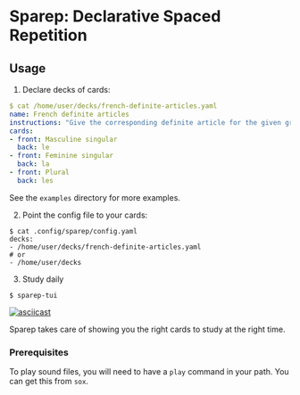 # Sparep: Declarative Spaced Repetition


## Usage

1. Declare decks of cards:

``` yaml
$ cat /home/user/decks/french-definite-articles.yaml
name: French definite articles
instructions: "Give the corresponding definite article for the given gramatical gender and plurality"
cards:
- front: Masculine singular
  back: le
- front: Feminine singular
  back: la
- front: Plural
  back: les
```

See the `examples` directory for more examples.

2. Point the config file to your cards:

```
$ cat .config/sparep/config.yaml
decks:
- /home/user/decks/french-definite-articles.yaml
# or
- /home/user/decks
```

3. Study daily

```
$ sparep-tui
```

[![asciicast](https://asciinema.org/a/5rvxM2QPY6ABPtnuMbjYZRv21.svg)](https://asciinema.org/a/5rvxM2QPY6ABPtnuMbjYZRv21)

Sparep takes care of showing you the right cards to study at the right time.

### Prerequisites

To play sound files, you will need to have a `play` command in your path.
You can get this from `sox`.
